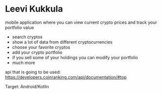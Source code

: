 # Leevi Kukkula

mobile application where you can view current crypto prices and track your portfolio value
- search cryptos
- show a lot of data from different cryptocurrencies
- choose your favorite cryptos
- add your crypto portfolio
- if you sell some of your holdings you can modify your portfolio
- much more

api that is going to be used: https://developers.coinranking.com/api/documentation/#top

Target: Android/Kotlin
